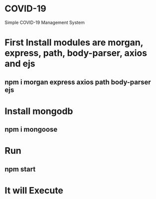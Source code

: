 # COVID-19
Simple COVID-19 Management System


# First Install modules are morgan, express, path, body-parser, axios and ejs
 ## npm i morgan express axios path body-parser ejs

# Install mongodb
 ## npm i mongoose

# Run 
## npm start

# It will Execute
